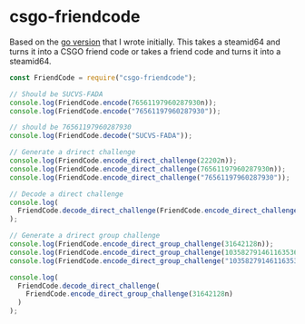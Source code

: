 # csgo-friendcode

Based on the [go version](https://github.com/emily33901/go-csfriendcode) that I wrote initially. This takes a steamid64 and turns it into a CSGO friend code or takes a friend code and turns it into a steamid64.

```js
const FriendCode = require("csgo-friendcode");

// Should be SUCVS-FADA
console.log(FriendCode.encode(76561197960287930n));
console.log(FriendCode.encode("76561197960287930"));

// should be 76561197960287930
console.log(FriendCode.decode("SUCVS-FADA"));

// Generate a drirect challenge
console.log(FriendCode.encode_direct_challenge(22202n));
console.log(FriendCode.encode_direct_challenge(76561197960287930n));
console.log(FriendCode.encode_direct_challenge("76561197960287930"));

// Decode a direct challenge
console.log(
  FriendCode.decode_direct_challenge(FriendCode.encode_direct_challenge(22202n))
);

// Generate a drirect group challenge
console.log(FriendCode.encode_direct_group_challenge(31642128n));
console.log(FriendCode.encode_direct_group_challenge(103582791461163536n));
console.log(FriendCode.encode_direct_group_challenge("103582791461163536"));

console.log(
  FriendCode.decode_direct_challenge(
    FriendCode.encode_direct_group_challenge(31642128n)
  )
);
```
